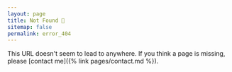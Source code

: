 ```yaml
---
layout: page
title: Not Found 🙁
sitemap: false
permalink: error_404
---
```


This URL doesn't seem to lead to anywhere. If you think a page is missing, please [contact me]({% link pages/contact.md %}).